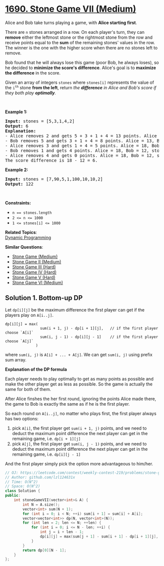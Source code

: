 # [1690. Stone Game VII (Medium)](https://leetcode.com/problems/stone-game-vii/)

<p>Alice and Bob take turns playing a game, with <strong>Alice starting first</strong>.</p>

<p>There are <code>n</code> stones arranged in a row. On each player's turn, they can <strong>remove</strong> either the leftmost stone or the rightmost stone from the row and receive points equal to the <strong>sum</strong> of the remaining stones' values in the row. The winner is the one with the higher score when there are no stones left to remove.</p>

<p>Bob found that he will always lose this game (poor Bob, he always loses), so he decided to <strong>minimize the score's difference</strong>. Alice's goal is to <strong>maximize the difference</strong> in the score.</p>

<p>Given an array of integers <code>stones</code> where <code>stones[i]</code> represents the value of the <code>i<sup>th</sup></code> stone <strong>from the left</strong>, return <em>the <strong>difference</strong> in Alice and Bob's score if they both play <strong>optimally</strong>.</em></p>

<p>&nbsp;</p>
<p><strong>Example 1:</strong></p>

<pre><strong>Input:</strong> stones = [5,3,1,4,2]
<strong>Output:</strong> 6
<strong>Explanation:</strong> 
- Alice removes 2 and gets 5 + 3 + 1 + 4 = 13 points. Alice = 13, Bob = 0, stones = [5,3,1,4].
- Bob removes 5 and gets 3 + 1 + 4 = 8 points. Alice = 13, Bob = 8, stones = [3,1,4].
- Alice removes 3 and gets 1 + 4 = 5 points. Alice = 18, Bob = 8, stones = [1,4].
- Bob removes 1 and gets 4 points. Alice = 18, Bob = 12, stones = [4].
- Alice removes 4 and gets 0 points. Alice = 18, Bob = 12, stones = [].
The score difference is 18 - 12 = 6.
</pre>

<p><strong>Example 2:</strong></p>

<pre><strong>Input:</strong> stones = [7,90,5,1,100,10,10,2]
<strong>Output:</strong> 122</pre>

<p>&nbsp;</p>
<p><strong>Constraints:</strong></p>

<ul>
	<li><code>n == stones.length</code></li>
	<li><code>2 &lt;= n &lt;= 1000</code></li>
	<li><code>1 &lt;= stones[i] &lt;= 1000</code></li>
</ul>


**Related Topics**:  
[Dynamic Programming](https://leetcode.com/tag/dynamic-programming/)

**Similar Questions**:
* [Stone Game (Medium)](https://leetcode.com/problems/stone-game/)
* [Stone Game II (Medium)](https://leetcode.com/problems/stone-game-ii/)
* [Stone Game III (Hard)](https://leetcode.com/problems/stone-game-iii/)
* [Stone Game IV (Hard)](https://leetcode.com/problems/stone-game-iv/)
* [Stone Game V (Hard)](https://leetcode.com/problems/stone-game-v/)
* [Stone Game VI (Medium)](https://leetcode.com/problems/stone-game-vi/)

## Solution 1. Bottom-up DP

Let `dp[i][j]` be the maximum difference the first player can get if the players play on `A[i..j]`.

```
dp[i][j] = max(
                sum(i + 1, j) - dp[i + 1][j],   // if the first player choose `A[i]`
                sum(i, j - 1) - dp[i][j - 1]    // if the first player choose `A[j]`
              )
```
where `sum(i, j)` is `A[i] + ... + A[j]`. We can get `sum(i, j)` using prefix sum array.

**Explanation of the DP formula**

Each player needs to play optimally to get as many points as possible and make the other player get as less as possible. So the game is actually the same for both of them.

After Alice finshes the her first round, ignoring the points Alice made there, the game to Bob is exactly the same as if he is the first player.

So each round on `A[i..j]`, no matter who plays first, the first player always has two options:
1. pick `A[i]`, the first player get `sum(i + 1, j)` points, and we need to deduct the maximum point difference the next player can get in the remaining game, i.e. `dp[i + 1][j]`
2. pick `A[j]`, the first player get `sum(i, j - 1)` points, and we need to deduct the maximum point difference the next player can get in the remaining game, i.e. `dp[i][j - 1]`

And the first player simply pick the option more advantageous to him/her.

```cpp
// OJ: https://leetcode.com/contest/weekly-contest-219/problems/stone-game-vii/
// Author: github.com/lzl124631x
// Time: O(N^2)
// Space: O(N^2)
class Solution {
public:
    int stoneGameVII(vector<int>& A) {
        int N = A.size();
        vector<int> sum(N + 1);
        for (int i = 0; i < N; ++i) sum[i + 1] = sum[i] + A[i];
        vector<vector<int>> dp(N, vector<int>(N));
        for (int len = 2; len <= N; ++len) {
            for (int i = 0; i <= N - len; ++i) {
                int j = i + len - 1;
                dp[i][j] = max(sum[j + 1] - sum[i + 1] - dp[i + 1][j], sum[j] - sum[i] - dp[i][j - 1]);
            }
        }
        return dp[0][N - 1];
    }
};
```
